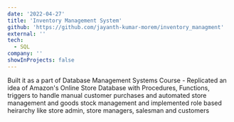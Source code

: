 ```yaml
---
date: '2022-04-27'
title: 'Inventory Management System'
github: 'https://github.com/jayanth-kumar-morem/inventory_managment'
external: ''
tech:
  - SQL
company: ''
showInProjects: false
---
```


Built it as a part of Database Management Systems Course - Replicated an idea of Amazon's Online Store Database with Procedures, Functions, triggers to handle manual customer purchases and automated store management and goods stock management and implemented role based heirarchy like store admin, store managers, salesman and customers
